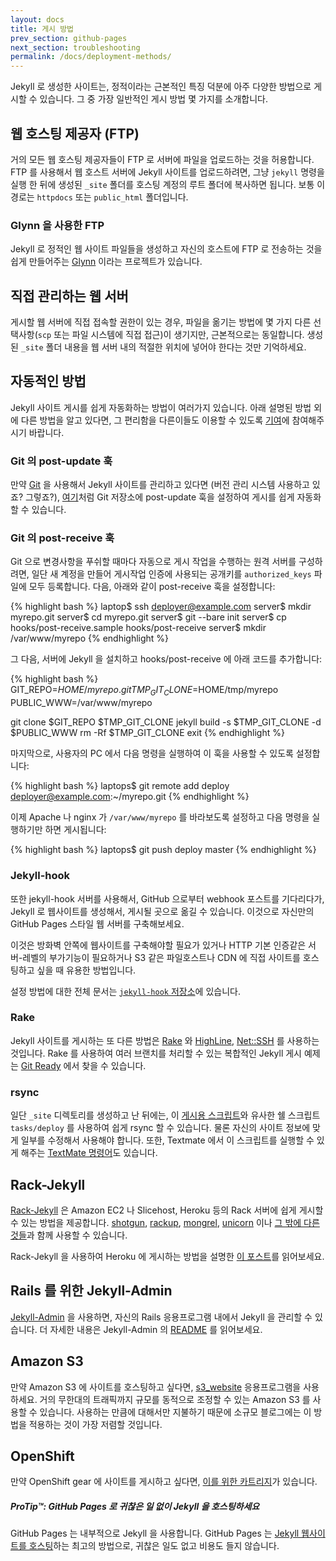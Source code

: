 ```yaml
---
layout: docs
title: 게시 방법
prev_section: github-pages
next_section: troubleshooting
permalink: /docs/deployment-methods/
---
```


Jekyll 로 생성한 사이트는, 정적이라는 근본적인 특징 덕분에 아주 다양한 방법으로 게시할 수 있습니다. 그 중 가장 일반적인 게시 방법 몇 가지를 소개합니다.

## 웹 호스팅 제공자 (FTP)

거의 모든 웹 호스팅 제공자들이 FTP 로 서버에 파일을 업로드하는 것을 허용합니다. FTP 를 사용해서 웹 호스트 서버에 Jekyll 사이트를 업로드하려면, 그냥 `jekyll` 명령을 실행 한 뒤에 생성된 `_site` 폴더를 호스팅 계정의 루트 폴더에 복사하면 됩니다. 보통 이 경로는 `httpdocs` 또는 `public_html` 폴더입니다.

### Glynn 을 사용한 FTP

Jekyll 로 정적인 웹 사이트 파일들을 생성하고 자신의 호스트에 FTP 로 전송하는 것을 쉽게 만들어주는 [Glynn](https://github.com/dmathieu/glynn) 이라는 프로젝트가 있습니다.

## 직접 관리하는 웹 서버

게시할 웹 서버에 직접 접속할 권한이 있는 경우, 파일을 옮기는 방법에 몇 가지 다른 선택사항(`scp` 또는 파일 시스템에 직접 접근)이 생기지만, 근본적으로는 동일합니다. 생성된 `_site` 폴더 내용을 웹 서버 내의 적절한 위치에 넣어야 한다는 것만 기억하세요.

## 자동적인 방법

Jekyll 사이트 게시를 쉽게 자동화하는 방법이 여러가지 있습니다. 아래 설명된 방법 외에 다른 방법을 알고 있다면, 그 편리함을 다른이들도 이용할 수 있도록 [기여](../contributing/)에 참여해주시기 바랍니다.

### Git 의 post-update 훅

만약 [Git](http://git-scm.com/) 을 사용해서 Jekyll 사이트를 관리하고 있다면 (버전 관리 시스템 사용하고 있죠? 그렇죠?), [여기](http://web.archive.org/web/20091223025644/http://www.taknado.com/en/2009/03/26/deploying-a-jekyll-generated-site/)처럼 Git 저장소에 post-update 훅을 설정하여 게시를 쉽게 자동화 할 수 있습니다.

### Git 의 post-receive 훅

Git 으로 변경사항을 푸쉬할 때마다 자동으로 게시 작업을 수행하는 원격 서버를 구성하려면, 일단 새 계정을 만들어 게시작업 인증에 사용되는 공개키를 `authorized_keys` 파일에 모두 등록합니다. 다음, 아래와 같이 post-receive 훅을 설정합니다:

{% highlight bash %}
laptop$ ssh deployer@example.com
server$ mkdir myrepo.git
server$ cd myrepo.git
server$ git --bare init
server$ cp hooks/post-receive.sample hooks/post-receive
server$ mkdir /var/www/myrepo
{% endhighlight %}

그 다음, 서버에 Jekyll 을 설치하고 hooks/post-receive 에 아래 코드를 추가합니다:

{% highlight bash %}
GIT_REPO=$HOME/myrepo.git
TMP_GIT_CLONE=$HOME/tmp/myrepo
PUBLIC_WWW=/var/www/myrepo

git clone $GIT_REPO $TMP_GIT_CLONE
jekyll build -s $TMP_GIT_CLONE -d $PUBLIC_WWW
rm -Rf $TMP_GIT_CLONE
exit
{% endhighlight %}

마지막으로, 사용자의 PC 에서 다음 명령을 실행하여 이 훅을 사용할 수 있도록 설정합니다:

{% highlight bash %}
laptops$ git remote add deploy deployer@example.com:~/myrepo.git
{% endhighlight %}

이제 Apache 나 nginx 가 `/var/www/myrepo` 를 바라보도록 설정하고 다음 명령을 실행하기만 하면 게시됩니다:

{% highlight bash %}
laptops$ git push deploy master
{% endhighlight %}

### Jekyll-hook

또한 jekyll-hook 서버를 사용해서, GitHub 으로부터 webhook 포스트를 기다리다가, Jekyll 로 웹사이트를 생성해서, 게시될 곳으로 옮길 수 있습니다. 이것으로 자신만의 GitHub Pages 스타일 웹 서버를 구축해보세요.

이것은 방화벽 안쪽에 웹사이트를 구축해야할 필요가 있거나 HTTP 기본 인증같은 서버-레벨의 부가기능이 필요하거나 S3 같은 파일호스트나 CDN 에 직접 사이트를 호스팅하고 싶을 때 유용한 방법입니다.

설정 방법에 대한 전체 문서는 [`jekyll-hook` 저장소](https://github.com/developmentseed/jekyll-hook)에 있습니다.

### Rake

Jekyll 사이트를 게시하는 또 다른 방법은 [Rake](https://github.com/jimweirich/rake) 와 [HighLine](https://github.com/JEG2/highline), [Net::SSH](https://github.com/net-ssh/net-ssh) 를 사용하는 것입니다. Rake 를 사용하여 여러 브랜치를 처리할 수 있는 복합적인 Jekyll 게시 예제는 [Git Ready](https://github.com/gitready/gitready/blob/cdfbc4ec5321ff8d18c3ce936e9c749dbbc4f190/Rakefile) 에서 찾을 수 있습니다.

### rsync

일단 `_site` 디렉토리를 생성하고 난 뒤에는, 이 [게시용 스크립트](https://github.com/henrik/henrik.nyh.se/blob/master/tasks/deploy)와 유사한 쉘 스크립트 `tasks/deploy` 를 사용하여 쉽게 rsync 할 수 있습니다. 물론 자신의 사이트 정보에 맞게 일부를 수정해서 사용해야 합니다. 또한, Textmate 에서 이 스크립트를 실행할 수 있게 해주는 [TextMate 명령어](http://gist.github.com/214959)도 있습니다.


## Rack-Jekyll

[Rack-Jekyll](https://github.com/adaoraul/rack-jekyll/) 은 Amazon EC2 나 Slicehost, Heroku 등의 Rack 서버에 쉽게 게시할 수 있는 방법을 제공합니다. [shotgun](https://github.com/rtomayko/shotgun/), [rackup](https://github.com/rack/rack), [mongrel](https://github.com/mongrel/mongrel), [unicorn](https://github.com/defunkt/unicorn/) 이나 [그 밖에 다른 것들](https://github.com/adaoraul/rack-jekyll#readme)과 함께 사용할 수 있습니다.

Rack-Jekyll 을 사용하여 Heroku 에 게시하는 방법을 설명한 [이 포스트](http://blog.crowdint.com/2010/08/02/instant-blog-using-jekyll-and-heroku.html)를 읽어보세요.

## Rails 를 위한 Jekyll-Admin

[Jekyll-Admin](https://github.com/zkarpinski/Jekyll-Admin) 을 사용하면, 자신의 Rails 응용프로그램 내에서 Jekyll 을 관리할 수 있습니다. 더 자세한 내용은 Jekyll-Admin 의 [README](https://github.com/zkarpinski/Jekyll-Admin/blob/master/README) 를 읽어보세요.

## Amazon S3

만약 Amazon S3 에 사이트를 호스팅하고 싶다면, [s3_website](https://github.com/laurilehmijoki/s3_website) 응용프로그램을 사용하세요. 거의 무한대의 트래픽까지 규모를 동적으로 조정할 수 있는 Amazon S3 를 사용할 수 있습니다. 사용하는 만큼에 대해서만 지불하기 때문에 소규모 블로그에는 이 방법을 적용하는 것이 가장 저렴할 것입니다.

## OpenShift

만약 OpenShift gear 에 사이트를 게시하고 싶다면, [이를 위한 카트리지](https://github.com/openshift-cartridges/openshift-jekyll-cartridge)가 있습니다.

<div class="note">
  <h5>ProTip™: GitHub Pages 로 귀찮은 일 없이 Jekyll 을 호스팅하세요</h5>
  <p>GitHub Pages 는 내부적으로 Jekyll 을 사용합니다. GitHub Pages 는 <a href="../github-pages/">Jekyll 웹사이트를 호스팅</a>하는 최고의 방법으로, 귀찮은 일도 없고 비용도 들지 않습니다.</p>
</div>
